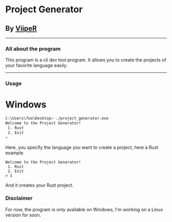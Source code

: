 # Project Generator

## By [ViipeR](https://discord.com/users/518113582110605326)

--------------

### All about the program

This program is a cli dev tool program. It allows you to create the projects of your favorite language easily.

--------------

### Usage

# Windows

```bash
C:\Users\foo\Desktop> ./project_generator.exe
Welcome to the Project Generator!
 1. Rust
 2. Exit
>
```

Here, you specify the language you want to create a project, here a Rust example.

```console
Welcome to the Project Generator!
 1. Rust
 2. Exit
> 1
```

And it creates your Rust project.

### Disclaimer

For now, the program is only available on Windows, I'm working on a Linux version for soon.